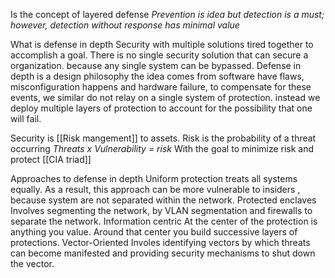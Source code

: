 Is the concept of layered defense 
*Prevention is idea but detection is a must; however, detection without response has minimal value*

What is defense in depth
	Security with multiple solutions tired together to accomplish a goal. There is no single security solution that can secure a organization. because any single system can be bypassed. 
	Defense in depth is a design philosophy the idea comes from software have flaws, misconfiguration happens and hardware failure, to compensate for these events, we similar do not relay on a single system of protection. instead we deploy multiple layers of protection to account for the possibility that one will fail. 

Security is [[Risk mangement]] to assets. Risk is the probability of a threat occurring 
*Threats x Vulnerability = risk*
With the goal to minimize risk and protect [[CIA triad]]


Approaches to defense in depth
	Uniform protection
		treats all systems equally. As a result, this approach can be more vulnerable to insiders , because system are not separated  within the network. 
	Protected enclaves
		Involves segmenting the network, by VLAN segmentation and firewalls to separate the network. 
	Information centric
		At the center of the protection is anything you value. Around that center you build successive layers of protections. 
	Vector-Oriented 
		Involes identifying vectors by which threats can become manifested and providing security mechanisms to shut down the vector.
		
		
